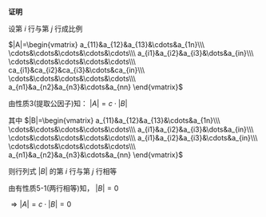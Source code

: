 **证明**  
  
设第 $i$ 行与第 $j$ 行成比例  
  
 $|A|=\begin{vmatrix}  
a_{11}&a_{12}&a_{13}&\cdots&a_{1n}\\\  \cdots&\cdots&\cdots&\cdots&\cdots\\\ a_{i1}&a_{i2}&a_{i3}&\dots&a_{in}\\\ \cdots&\cdots&\cdots&\cdots&\cdots\\\  
ca_{i1}&ca_{i2}&ca_{i3}&\cdots&ca_{in}\\\  
\cdots&\cdots&\cdots&\cdots&\cdots\\\  
a_{n1}&a_{n2}&a_{n3}&\cdots&a_{nn}  
\end{vmatrix}$  
  
由性质3(提取公因子)知： $|A|=c\cdot|B|$  
  
其中 $|B|=\begin{vmatrix}  
a_{11}&a_{12}&a_{13}&\cdots&a_{1n}\\\  \cdots&\cdots&\cdots&\cdots&\cdots\\\ a_{i1}&a_{i2}&a_{i3}&\dots&a_{in}\\\ \cdots&\cdots&\cdots&\cdots&\cdots\\\  
a_{i1}&a_{i2}&a_{i3}&\cdots&a_{in}\\\  
\cdots&\cdots&\cdots&\cdots&\cdots\\\  
a_{n1}&a_{n2}&a_{n3}&\cdots&a_{nn}  
\end{vmatrix}$  
  
则行列式 $|B|$ 的第 $i$ 行与第 $j$ 行相等  
  
由有性质5-1(两行相等)知， $|B|=0$  
  
 $\Rightarrow|A|=c\cdot|B|=0$  
  
  
  
